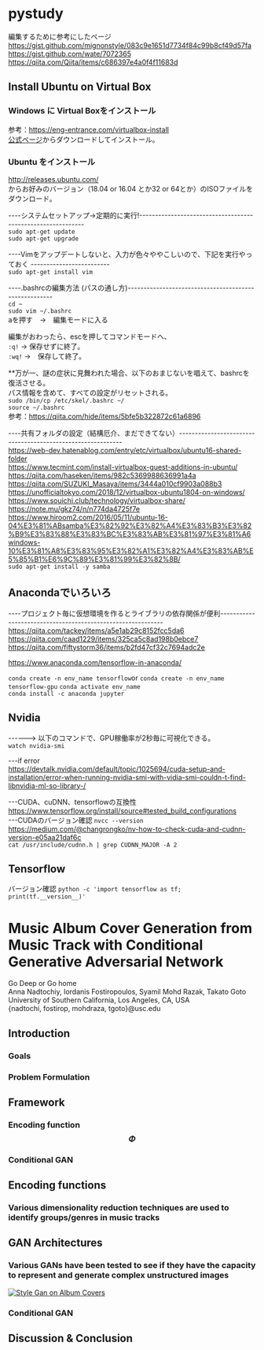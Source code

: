 # pystudy
編集するために参考にしたページ
https://gist.github.com/mignonstyle/083c9e1651d7734f84c99b8cf49d57fa
https://gist.github.com/wate/7072365  
https://qiita.com/Qiita/items/c686397e4a0f4f11683d

## Install Ubuntu on Virtual Box
### Windows に Virtual Boxをインストール
参考：https://eng-entrance.com/virtualbox-install  
[公式ページ](https://www.virtualbox.org/)からダウンロードしてインストール。

### Ubuntu をインストール
http://releases.ubuntu.com/  
からお好みのバージョン（18.04 or 16.04 とか32 or 64とか）のISOファイルをダウンロード。

----システムセットアップ->定期的に実行!------------------------------------------------------------  
`sudo apt-get update`  
`sudo apt-get upgrade`

----Vimをアップデートしないと、入力が色々ややこしいので、下記を実行やっておく -------------------------  
`sudo apt-get install vim`

----.bashrcの編集方法 (パスの通し方)------------------------------------------------------  
`cd ~`  
`sudo vim ~/.bashrc`  
aを押す　→　編集モードに入る  

編集がおわったら、escを押してコマンドモードへ、  
`:q!` → 保存せずに終了。  
`:wq!` →　保存して終了。  


**万が一、謎の症状に見舞われた場合、以下のおまじないを唱えて、bashrcを復活させる。  
パス情報を含めて、すべての設定がリセットされる。  
`sudo /bin/cp /etc/skel/.bashrc ~/`  
`source ~/.bashrc`  
参考：https://qiita.com/hide/items/5bfe5b322872c61a6896

----共有フォルダの設定（結構厄介、まだできてない）------------------------------------------------------------  
https://web-dev.hatenablog.com/entry/etc/virtualbox/ubuntu16-shared-folder  
https://www.tecmint.com/install-virtualbox-guest-additions-in-ubuntu/  
https://qiita.com/haseken/items/982c5369988636991a4a  
https://qiita.com/SUZUKI_Masaya/items/3444a010cf9903a088b3  
https://unofficialtokyo.com/2018/12/virtualbox-ubuntu1804-on-windows/  
https://www.souichi.club/technology/virtualbox-share/  
https://note.mu/gkz74/n/n774da4725f7e  
https://www.hiroom2.com/2016/05/11/ubuntu-16-04%E3%81%ABsamba%E3%82%92%E3%82%A4%E3%83%B3%E3%82%B9%E3%83%88%E3%83%BC%E3%83%AB%E3%81%97%E3%81%A6windows-10%E3%81%A8%E3%83%95%E3%82%A1%E3%82%A4%E3%83%AB%E5%85%B1%E6%9C%89%E3%81%99%E3%82%8B/  
`sudo apt-get install -y samba`  

## Anacondaでいろいろ
----プロジェクト毎に仮想環境を作るとライブラリの依存関係が便利------------------------------------------------------------ 
https://qiita.com/tackey/items/a5e1ab29c8152fcc5da6  
https://qiita.com/caad1229/items/325ca5c8ad198b0ebce7  
https://qiita.com/fiftystorm36/items/b2fd47cf32c7694adc2e  

https://www.anaconda.com/tensorflow-in-anaconda/

`conda create -n env_name tensorflow`or 
`conda create -n env_name tensorflow-gpu` 
`conda activate env_name`  
`conda install -c anaconda jupyter`

## Nvidia
------> 以下のコマンドで、GPU稼働率が2秒毎に可視化できる。  
`watch nvidia-smi`  

---if error  
https://devtalk.nvidia.com/default/topic/1025694/cuda-setup-and-installation/error-when-running-nvidia-smi-with-vidia-smi-couldn-t-find-libnvidia-ml-so-library-/

---CUDA、cuDNN、tensorflowの互換性  
https://www.tensorflow.org/install/source#tested_build_configurations  
---CUDAのバージョン確認
`nvcc --version`  
https://medium.com/@changrongko/nv-how-to-check-cuda-and-cudnn-version-e05aa21daf6c  
`cat /usr/include/cudnn.h | grep CUDNN_MAJOR -A 2`  


## Tensorflow
バージョン確認
`python -c 'import tensorflow as tf; print(tf.__version__)'`  

# Music Album Cover Generation from Music Track with Conditional Generative Adversarial Network
Go Deep or Go home  
Anna Nadtochiy, Iordanis Fostiropoulos, Syamil Mohd Razak, Takato Goto
University of Southern California, Los Angeles, CA, USA  
{nadtochi, fostirop, mohdraza, tgoto}@usc.edu  
## Introduction
### Goals
### Problem Formulation

## Framework
### Encoding function $$ \Phi $$
### Conditional GAN

## Encoding functions
### Various dimensionality reduction techniques are used to identify groups/genres in music tracks

## GAN Architectures
### Various GANs have been tested to see if they have the capacity to represent and generate complex unstructured images
[![Style Gan on Album Covers](https://img.youtube.com/vi/8a0zIEanp6A&feature=youtu.be/.jpg)](https://www.youtube.com/watch?v=8a0zIEanp6A&feature=youtu.be)

### Conditional GAN

## Discussion & Conclusion



